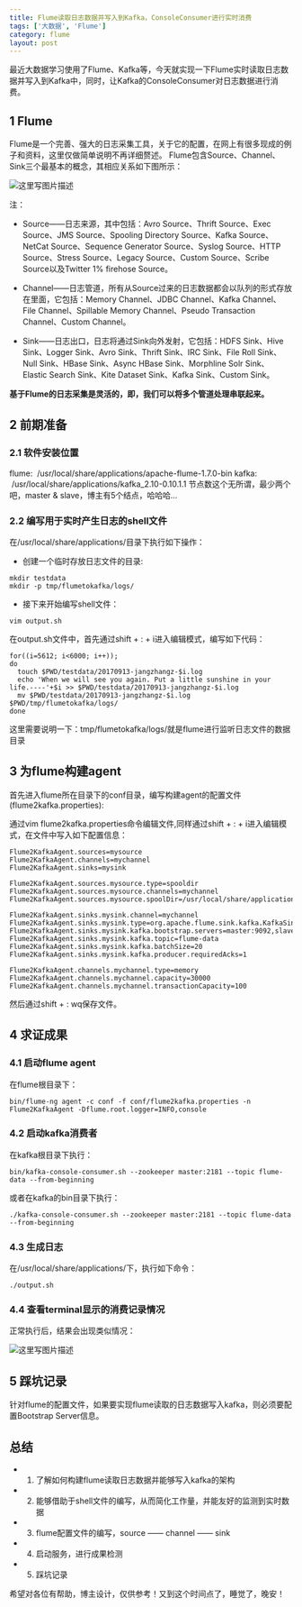 ```yaml
---
title: Flume读取日志数据并写入到Kafka，ConsoleConsumer进行实时消费
tags: ['大数据', 'Flume']
category: flume
layout: post
---
```


最近大数据学习使用了Flume、Kafka等，今天就实现一下Flume实时读取日志数据并写入到Kafka中，同时，让Kafka的ConsoleConsumer对日志数据进行消费。

## 1 Flume

Flume是一个完善、强大的日志采集工具，关于它的配置，在网上有很多现成的例子和资料，这里仅做简单说明不再详细赘述。
Flume包含Source、Channel、Sink三个最基本的概念，其相应关系如下图所示：

![这里写图片描述](https://github.com/buildupchao/ImgStore/blob/master/blog/2017-09-14-1.png?raw=true)

注：
- Source——日志来源，其中包括：Avro Source、Thrift Source、Exec Source、JMS Source、Spooling Directory Source、Kafka Source、NetCat Source、Sequence Generator Source、Syslog Source、HTTP Source、Stress Source、Legacy Source、Custom Source、Scribe Source以及Twitter 1% firehose Source。

- Channel——日志管道，所有从Source过来的日志数据都会以队列的形式存放在里面，它包括：Memory Channel、JDBC Channel、Kafka Channel、File Channel、Spillable Memory Channel、Pseudo Transaction Channel、Custom Channel。

- Sink——日志出口，日志将通过Sink向外发射，它包括：HDFS Sink、Hive Sink、Logger Sink、Avro Sink、Thrift Sink、IRC Sink、File Roll Sink、Null Sink、HBase Sink、Async HBase Sink、Morphline Solr Sink、Elastic Search Sink、Kite Dataset Sink、Kafka Sink、Custom Sink。

<strong>基于Flume的日志采集是灵活的，即，我们可以将多个管道处理串联起来。</strong>

## 2 前期准备

### 2.1 软件安装位置

flume:  /usr/local/share/applications/apache-flume-1.7.0-bin
kafka:  /usr/local/share/applications/kafka_2.10-0.10.1.1
节点数这个无所谓，最少两个吧，master & slave，博主有5个结点，哈哈哈...

### 2.2 编写用于实时产生日志的shell文件

在/usr/local/share/applications/目录下执行如下操作：

- 创建一个临时存放日志文件的目录:

```
mkdir testdata
mkdir -p tmp/flumetokafka/logs/
```

- 接下来开始编写shell文件：

```
vim output.sh
```

在output.sh文件中，首先通过shift + : + i进入编辑模式，编写如下代码：

```
for((i=5612; i<6000; i++));
do
  touch $PWD/testdata/20170913-jangzhangz-$i.log
  echo 'When we will see you again. Put a little sunshine in your life.----'+$i >> $PWD/testdata/20170913-jangzhangz-$i.log
  mv $PWD/testdata/20170913-jangzhangz-$i.log $PWD/tmp/flumetokafka/logs/
done
```

这里需要说明一下：tmp/flumetokafka/logs/就是flume进行监听日志文件的数据目录

## 3 为flume构建agent

首先进入flume所在目录下的conf目录，编写构建agent的配置文件(flume2kafka.properties):

通过vim flume2kafka.properties命令编辑文件,同样通过shift + : + i进入编辑模式，在文件中写入如下配置信息：

```
Flume2KafkaAgent.sources=mysource
Flume2KafkaAgent.channels=mychannel
Flume2KafkaAgent.sinks=mysink

Flume2KafkaAgent.sources.mysource.type=spooldir
Flume2KafkaAgent.sources.mysource.channels=mychannel
Flume2KafkaAgent.sources.mysource.spoolDir=/usr/local/share/applications/tmp/flumetokafka/logs

Flume2KafkaAgent.sinks.mysink.channel=mychannel
Flume2KafkaAgent.sinks.mysink.type=org.apache.flume.sink.kafka.KafkaSink
Flume2KafkaAgent.sinks.mysink.kafka.bootstrap.servers=master:9092,slave1:9092,slave2:9092,slave3:9092
Flume2KafkaAgent.sinks.mysink.kafka.topic=flume-data
Flume2KafkaAgent.sinks.mysink.kafka.batchSize=20
Flume2KafkaAgent.sinks.mysink.kafka.producer.requiredAcks=1

Flume2KafkaAgent.channels.mychannel.type=memory
Flume2KafkaAgent.channels.mychannel.capacity=30000
Flume2KafkaAgent.channels.mychannel.transactionCapacity=100
```

然后通过shift + : wq保存文件。

## 4 求证成果
### 4.1 启动flume agent

在flume根目录下：

```
bin/flume-ng agent -c conf -f conf/flume2kafka.properties -n Flume2KafkaAgent -Dflume.root.logger=INFO,console
```

### 4.2 启动kafka消费者

在kafka根目录下执行：

```
bin/kafka-console-consumer.sh --zookeeper master:2181 --topic flume-data --from-beginning
```

或者在kafka的bin目录下执行：

```
./kafka-console-consumer.sh --zookeeper master:2181 --topic flume-data --from-beginning
```

### 4.3 生成日志

在/usr/local/share/applications/下，执行如下命令：

```
./output.sh
```

### 4.4 查看terminal显示的消费记录情况

正常执行后，结果会出现类似情况：

![这里写图片描述](https://github.com/buildupchao/ImgStore/blob/master/blog/2017-09-14-2.png?raw=true)

## 5 踩坑记录

针对flume的配置文件，如果要实现flume读取的日志数据写入kafka，则必须要配置Bootstrap Server信息。


## 总结

- 1) 了解如何构建flume读取日志数据并能够写入kafka的架构

- 2) 能够借助于shell文件的编写，从而简化工作量，并能友好的监测到实时数据

- 3) flume配置文件的编写，source —— channel —— sink

- 4) 启动服务，进行成果检测

- 5) 踩坑记录

希望对各位有帮助，博主设计，仅供参考！又到这个时间点了，睡觉了，晚安！
